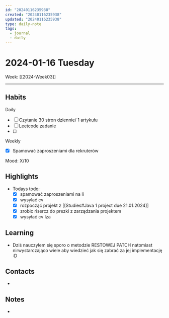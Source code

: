 ```yaml
---
id: "20240116235938"
created: "20240116235938"
updated: "20240116235938"
type: daily-note
tags:
  - journal
  - daily
---
```

# 2024-01-16 Tuesday


Week: [[2024-Week03]]  
  
---  
  
## Habits
Daily
- [ ] Czytanie 30 stron dziennie/ 1 artykułu  
- [ ] Leetcode zadanie
- [ ] 


Weekly
- [x]   Spamować zaproszeniami dla rekruterów
  
Mood: X/10  
  
## Highlights  
- Todays todo:
	- [x] spamować zaproszeniami na li
	- [x] wysylać cv 
	- [x] rozpocząć projekt z [[Studies#Java 1 project due 21.01.2024]]
	- [x] zrobic risercz do prezki z zarządzania projektem
	- [x] wysyłać  cv Iza
	  
## Learning  
-  Dziś nauczyłem się sporo o metodzie RESTOWEJ PATCH natomiast nirwystarczająco wiele aby wiedzieć jak się zabrać za jej implementację :D
  
## Contacts  
- 
  
## Notes  
 - 